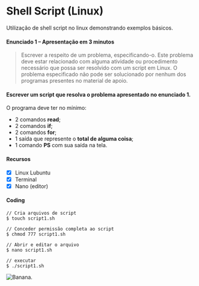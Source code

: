 # Shell Script (Linux)
Utilização de shell script no linux demonstrando exemplos básicos.

#### Enunciado 1 – **Apresentação em 3 minutos** 
> Escrever a respeito de um problema, especificando-o. Este problema deve estar relacionado com alguma atividade ou procedimento necessário que possa ser resolvido com um script em Linux. O problema especificado não pode ser solucionado por nenhum dos programas presentes no material de apoio.

#### Escrever um script que resolva o problema apresentado no enunciado 1. 
O programa deve ter no mínimo: 
* 2 comandos **read**; 
* 2 comandos **if**; 
* 2 comandos **for**; 
* 1 saída que represente o **total de alguma coisa**; 
* 1 comando **PS** com sua saída na tela. 

#### Recursos 
- [x] Linux Lubuntu
- [x] Terminal
- [x] Nano (editor)

#### Coding
```
// Cria arquivos de script
$ touch script1.sh

// Conceder permissão completa ao script
$ chmod 777 script1.sh

// Abrir e editar o arquivo
$ nano script1.sh

// executar 
$ ./script1.sh
```

![Banana](http://cdn.osxdaily.com/wp-content/uploads/2013/07/dancing-banana.gif).
